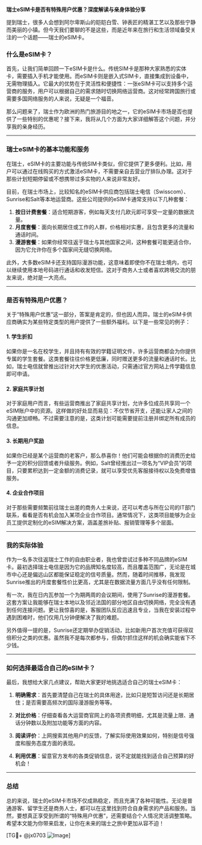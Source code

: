 **瑞士eSIM卡是否有特殊用户优惠？深度解读与亲身体验分享**

提到瑞士，很多人会想到阿尔卑斯山的皑皑白雪、钟表匠的精湛工艺以及那些宁静而美丽的小镇。但今天我们要聊的不是这些，而是近年来在旅行和生活领域备受关注的一个话题——瑞士的eSIM卡。

### 什么是eSIM卡？

首先，让我们简单回顾一下eSIM卡是什么。传统SIM卡是那种大家熟悉的实体卡，需要插入手机才能使用。而eSIM卡则是嵌入式SIM卡，直接集成到设备中，无需物理插入。它最大的优势在于灵活性和便捷性：一张eSIM卡可以支持多个运营商的服务，用户可以根据自己的需求随时切换网络运营商。这对经常跨国旅行或需要多国网络服务的人来说，无疑是一个福音。

那么问题来了，瑞士作为欧洲的热门旅游目的地之一，它的eSIM卡市场是否也提供了一些特别的优惠呢？接下来，我将从几个方面为大家详细解答这个问题，并分享我的亲身经历。

---

### 瑞士eSIM卡的基本功能和服务

在瑞士，eSIM卡的主要功能与传统SIM卡类似，但它提供了更多便利。比如，用户可以通过在线购买的方式激活eSIM卡，不需要亲自去营业厅排队办理。这对于那些计划短期停留或不想携带过多实物的人来说非常友好。

目前，在瑞士市场上，比较知名的eSIM卡供应商包括瑞士电信（Swisscom）、Sunrise和Salt等本地运营商。这些公司提供的eSIM卡通常支持以下几种套餐：

1. **按日计费套餐**：适合短期游客，例如每天支付几欧元即可享受一定量的数据流量。
2. **月度套餐**：面向长期居住或工作的人群，价格相对实惠，且包含更多的流量和通话时间。
3. **漫游套餐**：如果你经常往返于瑞士与其他国家之间，这种套餐可能更适合你，因为它允许你在多个国家间无缝切换网络。

此外，大多数eSIM卡还支持国际漫游功能，这意味着即使你不在瑞士境内，也可以继续使用本地号码进行通话和收发短信。这对于商务人士或者喜欢跨境交流的朋友来说，绝对是一大亮点。

---

### 是否有特殊用户优惠？

关于“特殊用户优惠”这一部分，答案是肯定的，但也因人而异。瑞士的eSIM卡供应商确实为某些特定类型的用户提供了一些额外福利。以下是一些常见的例子：

#### 1. 学生折扣
如果你是一名在校学生，并且持有有效的学籍证明文件，许多运营商都会为你提供专属的学生套餐。这类套餐往往价格更低廉，同时赠送更多的流量和通话时长。比如，瑞士电信就曾推出过针对大学生的优惠活动，只需通过官方网站上传学籍信息即可申请。

#### 2. 家庭共享计划
对于家庭用户而言，有些运营商推出了家庭共享计划，允许多位成员共享同一个eSIM账户中的资源。这样做的好处显而易见：不仅节省开支，还能让家人之间的沟通更加顺畅。不过需要注意的是，这类计划可能需要提前注册并绑定所有成员的信息。

#### 3. 长期用户奖励
如果你已经是某个运营商的老客户，那么恭喜你！他们可能会根据你的消费历史给予一定的积分回馈或者升级服务。例如，Salt曾经推出过一项名为“VIP会员”的项目，只要累积达到一定金额的消费记录，就可以享受优先客服接待权以及免费增值服务。

#### 4. 企业合作项目
对于那些需要频繁前往瑞士出差的商务人士来说，还可以考虑与所在公司的IT部门联系，看看是否有机会加入某项企业合作项目。通常情况下，这类项目能够为企业员工提供定制化的eSIM解决方案，涵盖差旅补贴、报销管理等多个层面。

---

### 我的实际体验

作为一名多次往返瑞士工作的自由职业者，我也曾尝试过多种不同品牌的eSIM卡。最初选择瑞士电信是因为它的品牌知名度较高，而且覆盖范围广，无论是在城市中心还是偏远山区都能保证稳定的信号质量。然而，随着时间推移，我发现Sunrise推出的月度套餐性价比更高，尤其是在数据流量方面几乎没有任何限制。

有一次，我在日内瓦参加一个为期两周的会议期间，使用了Sunrise的漫游套餐。这套方案让我能够在瑞士本地以及邻近法国的部分地区自由切换网络，完全没有遇到任何连接问题。更让我惊喜的是，客服团队反应迅速且专业，当我在安装过程中遇到困难时，他们仅用几分钟便解决了我的难题。

另外值得一提的是，Sunrise还定期举办促销活动，比如新用户首次充值可获得双倍积分之类的优惠。虽然我不是每次都参与，但偶尔抓住这样的机会确实能省下不少钱。

---

### 如何选择最适合自己的eSIM卡？

最后，我想给大家几点建议，帮助大家更好地挑选适合自己的瑞士eSIM卡：

1. **明确需求**：首先要清楚自己在瑞士的具体用途，比如只是短暂访问还是长期居住；是否需要高频次的国际漫游服务等等。
   
2. **对比价格**：仔细查看各大运营商官网上的各项资费明细，尤其是流量上限、通话分钟数以及附加功能等方面的内容。

3. **阅读评价**：上网搜索其他用户的反馈，了解实际使用效果如何，特别是信号强度和服务态度方面的表现。

4. **利用优惠**：留意官方发布的各类促销信息，说不定就能找到适合自己预算的好机会！

---

### 总结

总的来说，瑞士的eSIM卡市场不仅成熟稳定，而且充满了各种可能性。无论是普通游客、留学生还是商务人士，都可以在这里找到符合自身需求的产品和服务。当然，要想真正享受到所谓的“特殊用户优惠”，还需要结合个人情况灵活调整策略。希望本文能为你带来启发，让你在未来的瑞士之旅中更加从容不迫！

[TG💪+ @jx0703 ![Image](https://github.com/user-attachments/assets/dbca1d08-cadb-493c-b0ec-ad6f7a83f270)]